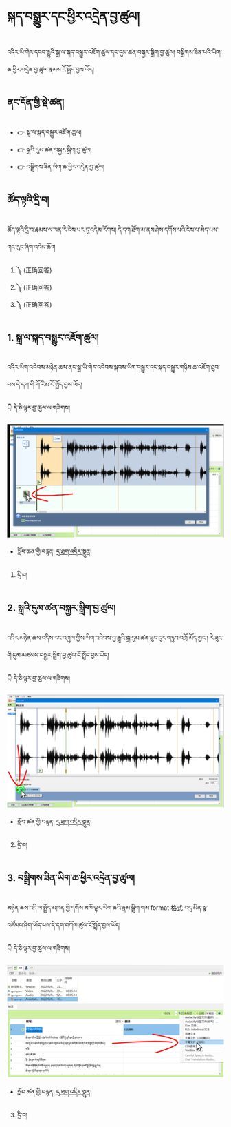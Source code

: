 # སྐད་བསྒྱུར་དང་ཕྱིར་འདྲེན་བྱ་ཚུལ།

འདིར་ཡི་གེར་དབབ་རྒྱུའི་སྒྲ་ལ་སྐད་བསྒྱུར་འཇོག་ཚུལ་དང་དུམ་ཚན་བསྐྱར་སྒྲིག་བྱ་ཚུལ། བསྒྲིགས་ཟིན་པའི་ཡིག་ཆ་ཕྱིར་འདྲེན་བྱ་ཚུལ་རྣམས་ངོ་སྤྲོད་བྱས་ཡོད།
## ནང་དོན་གྱི་སྡེ་ཚན།

- 👉 སྒྲ་ལ་སྐད་བསྒྱུར་འཇོག་ཚུལ།
- 👉 སྒྲའི་དུམ་ཚན་བསྐྱར་སྒྲིག་བྱ་ཚུལ།
- 👉 བསྒྲིགས་ཟིན་ཡིག་ཆ་ཕྱིར་འདྲེན་བྱ་ཚུལ།

## ཚོད་ལྟའི་དྲི་བ།

ཚོད་ལྟའི་དྲི་བ་རྣམས་ལ་ལན་རེ་ངེས་པར་དུ་འདེམ་རོགས། དེ་དག་ཐོག་མ་ནས་ཤེས་དགོས་པའི་ངེས་པ་མེད་པས་གང་རུང་ཞིག་འདེམ་ཆོག

1. ༽ (正确回答)
2. ༽ (正确回答)
3. ༽ (正确回答)

## 1. སྒྲ་ལ་སྐད་བསྒྱུར་འཇོག་ཚུལ།

འདིར་ཡིག་འབེབས་མཉེན་ཆས་ནང་སྒྲ་ཡི་གེར་འབེབས་སྐབས་ཡིག་བསྒྱུར་དང་སྐད་བསྒྱུར་གཉིས་ཆ་འཇོག་ཐུབ་པས་དེ་དག་གི་གོ་རིམ་ངོ་སྤྲོད་བྱས་ཡོད།

👇 དེ་ཅི་ལྟར་བྱ་ཚུལ་ལ་གཟིགས།

![800](images/000001.png)


- སློབ་ཚན་གྱི་བརྙན། [དྲ་ཐག་འདིར་སྣུན།]()


1. དྲི་བ། 

## 2. སྒྲའི་དུམ་ཚན་བསྐྱར་སྒྲིག་བྱ་ཚུལ།

འདིར་མཉེན་ཆས་འདིས་རང་འགུལ་གྱིས་ཡིག་འབེབས་བྱ་རྒྱུའི་སྒྲ་དུམ་ཚན་ཐུང་ངུར་གཏུབ་འགྲོ་མོད་ཀྱང་། རེ་ཟུང་གི་དུམ་མཚམས་བསྐྱར་སྒྲིག་བྱ་ཚུལ་ངོ་སྤྲོད་བྱས་ཡོད།

👇 དེ་ཅི་ལྟར་བྱ་ཚུལ་ལ་གཟིགས།

![800](images/000002.png)


- སློབ་ཚན་གྱི་བརྙན། [དྲ་ཐག་འདིར་སྣུན།]()


2. དྲི་བ།  

## 3. བསྒྲིགས་ཟིན་ཡིག་ཆ་ཕྱིར་འདྲེན་བྱ་ཚུལ།

མཉེན་ཆས་འདི་ལ་སྤྱོད་མཁན་གྱི་དགོས་མཁོ་ལྟར་ཡིག་ཆའི་རྣམ་སྒྲིག་གམ་format 格式 འདྲ་མིན་སྣ་འཛོམས་ཤིག་ཡོད་པས་དེ་དག་བཀོལ་ཚུལ་ངོ་སྤྲོད་བྱས་ཡོད།

👇 དེ་ཅི་ལྟར་བྱ་ཚུལ་ལ་གཟིགས།

![800](images/000003.png)
 

- སློབ་ཚན་གྱི་བརྙན། [དྲ་ཐག་འདིར་སྣུན།]()


3. དྲི་བ། 